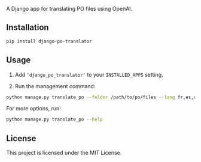 A Django app for translating PO files using OpenAI.

## Installation

```bash
pip install django-po-translator
```

## Usage

1. Add `'django_po_translator'` to your `INSTALLED_APPS` setting.

2. Run the management command:

```bash
python manage.py translate_po --folder /path/to/po/files --lang fr,es,de --api_key your_openai_api_key
```

For more options, run:

```bash
python manage.py translate_po --help
```

## License

This project is licensed under the MIT License.
